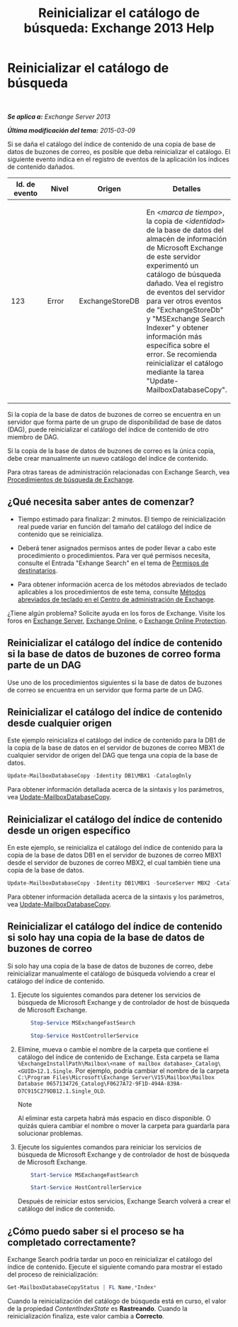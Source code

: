 ﻿---
title: 'Reinicializar el catálogo de búsqueda: Exchange 2013 Help'
TOCTitle: Reinicializar el catálogo de búsqueda
ms:assetid: 9d873bd4-0422-4975-b5e2-82a347479115
ms:mtpsurl: https://technet.microsoft.com/es-es/library/Ee633475(v=EXCHG.150)
ms:contentKeyID: 52062052
ms.date: 04/23/2018
mtps_version: v=EXCHG.150
ms.translationtype: HT
---

# Reinicializar el catálogo de búsqueda

 

_**Se aplica a:** Exchange Server 2013_

_**Última modificación del tema:** 2015-03-09_

Si se daña el catálogo del índice de contenido de una copia de base de datos de buzones de correo, es posible que deba reinicializar el catálogo. El siguiente evento indica en el registro de eventos de la aplicación los índices de contenido dañados.


<table>
<colgroup>
<col style="width: 25%" />
<col style="width: 25%" />
<col style="width: 25%" />
<col style="width: 25%" />
</colgroup>
<thead>
<tr class="header">
<th>Id. de evento</th>
<th>Nivel</th>
<th>Origen</th>
<th>Detalles</th>
</tr>
</thead>
<tbody>
<tr class="odd">
<td><p>123</p></td>
<td><p>Error</p></td>
<td><p>ExchangeStoreDB</p></td>
<td><p>En &lt;<em>marca de tiempo</em>&gt;, la copia de &lt;<em>identidad</em>&gt; de la base de datos del almacén de información de Microsoft Exchange de este servidor experimentó un catálogo de búsqueda dañado. Vea el registro de eventos del servidor para ver otros eventos de &quot;ExchangeStoreDb&quot; y &quot;MSExchange Search Indexer&quot; y obtener información más específica sobre el error. Se recomienda reinicializar el catálogo mediante la tarea &quot;Update-MailboxDatabaseCopy&quot;.</p></td>
</tr>
</tbody>
</table>


Si la copia de la base de datos de buzones de correo se encuentra en un servidor que forma parte de un grupo de disponibilidad de base de datos (DAG), puede reinicializar el catálogo del índice de contenido de otro miembro de DAG.

Si la copia de la base de datos de buzones de correo es la única copia, debe crear manualmente un nuevo catálogo del índice de contenido.

Para otras tareas de administración relacionadas con Exchange Search, vea [Procedimientos de búsqueda de Exchange](exchange-search-procedures-exchange-2013-help.md).

## ¿Qué necesita saber antes de comenzar?

  - Tiempo estimado para finalizar: 2 minutos. El tiempo de reinicialización real puede variar en función del tamaño del catálogo del índice de contenido que se reinicializa.

  - Deberá tener asignados permisos antes de poder llevar a cabo este procedimiento o procedimientos. Para ver qué permisos necesita, consulte el Entrada "Exhange Search" en el tema de [Permisos de destinatarios](recipients-permissions-exchange-2013-help.md).

  - Para obtener información acerca de los métodos abreviados de teclado aplicables a los procedimientos de este tema, consulte [Métodos abreviados de teclado en el Centro de administración de Exchange](keyboard-shortcuts-in-the-exchange-admin-center-exchange-online-protection-help.md).

¿Tiene algún problema? Solicite ayuda en los foros de Exchange. Visite los foros en [Exchange Server](https://go.microsoft.com/fwlink/p/?linkid=60612), [Exchange Online](https://go.microsoft.com/fwlink/p/?linkid=267542), o [Exchange Online Protection](https://go.microsoft.com/fwlink/p/?linkid=285351).

## Reinicializar el catálogo del índice de contenido si la base de datos de buzones de correo forma parte de un DAG

Use uno de los procedimientos siguientes si la base de datos de buzones de correo se encuentra en un servidor que forma parte de un DAG.

## Reinicializar el catálogo del índice de contenido desde cualquier origen

Este ejemplo reinicializa el catálogo del índice de contenido para la DB1 de la copia de la base de datos en el servidor de buzones de correo MBX1 de cualquier servidor de origen del DAG que tenga una copia de la base de datos.

```powershell
Update-MailboxDatabaseCopy -Identity DB1\MBX1 -CatalogOnly
```

Para obtener información detallada acerca de la sintaxis y los parámetros, vea [Update-MailboxDatabaseCopy](https://technet.microsoft.com/es-es/library/dd335201\(v=exchg.150\)).

## Reinicializar el catálogo del índice de contenido desde un origen específico

En este ejemplo, se reinicializa el catálogo del índice de contenido para la copia de la base de datos DB1 en el servidor de buzones de correo MBX1 desde el servidor de buzones de correo MBX2, el cual también tiene una copia de la base de datos.

```powershell
Update-MailboxDatabaseCopy -Identity DB1\MBX1 -SourceServer MBX2 -CatalogOnly
```

Para obtener información detallada acerca de la sintaxis y los parámetros, vea [Update-MailboxDatabaseCopy](https://technet.microsoft.com/es-es/library/dd335201\(v=exchg.150\)).

## Reinicializar el catálogo del índice de contenido si solo hay una copia de la base de datos de buzones de correo

Si solo hay una copia de la base de datos de buzones de correo, debe reinicializar manualmente el catálogo de búsqueda volviendo a crear el catálogo del índice de contenido.

1.  Ejecute los siguientes comandos para detener los servicios de búsqueda de Microsoft Exchange y de controlador de host de búsqueda de Microsoft Exchange.

    ```powershell
        Stop-Service MSExchangeFastSearch
    ```

    ```powershell
        Stop-Service HostControllerService
    ```

2.  Elimine, mueva o cambie el nombre de la carpeta que contiene el catálogo del índice de contenido de Exchange. Esta carpeta se llama `%ExchangeInstallPath\Mailbox\<name of mailbox database>_Catalog\<GUID>12.1.Single`. Por ejemplo, podría cambiar el nombre de la carpeta `C:\Program Files\Microsoft\Exchange Server\V15\Mailbox\Mailbox Database 0657134726_Catalog\F0627A72-9F1D-494A-839A-D7C915C279DB12.1.Single_OLD`.
    

    > [!NOTE]
    > Al eliminar esta carpeta habrá más espacio en disco disponible. O quizás quiera cambiar el nombre o mover la carpeta para guardarla para solucionar problemas.



3.  Ejecute los siguientes comandos para reiniciar los servicios de búsqueda de Microsoft Exchange y de controlador de host de búsqueda de Microsoft Exchange.

    ```powershell
        Start-Service MSExchangeFastSearch
    ```

    ```powershell
        Start-Service HostControllerService
    ```
    
    Después de reiniciar estos servicios, Exchange Search volverá a crear el catálogo del índice de contenido.

## ¿Cómo puedo saber si el proceso se ha completado correctamente?

Exchange Search podría tardar un poco en reinicializar el catálogo del índice de contenido. Ejecute el siguiente comando para mostrar el estado del proceso de reinicialización:

```powershell
Get-MailboxDatabaseCopyStatus | FL Name,*Index*
```

Cuando la reinicialización del catálogo de búsqueda está en curso, el valor de la propiedad *ContentIndexState* es **Rastreando**. Cuando la reinicialización finaliza, este valor cambia a **Correcto**.

